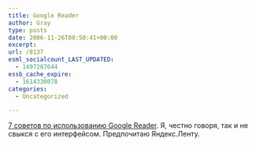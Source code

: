 ```yaml
---
title: Google Reader
author: Gray
type: posts
date: 2006-11-26T08:50:41+00:00
excerpt:
url: /8137
esml_socialcount_LAST_UPDATED:
  - 1497287644
essb_cache_expire:
  - 1614330078
categories:
  - Uncategorized

---
```








<a href="http://blogs.tech-recipes.com/johnny/2006/11/22/7-google-reader-tips-and-tricks/" target="_blank">7 советов по использованию Google Reader</a>. Я, честно говоря, так и не свыкся с его интерфейсом. Предпочитаю Яндекс.Ленту.